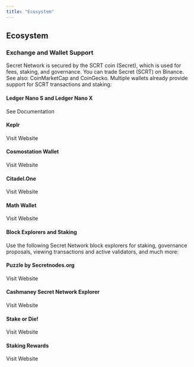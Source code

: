 ```yaml
---
title: "Ecosystem"
---
```


<!-- Page title -->
<column>

<block>

<hero-title>

## Ecosystem

</hero-title>

</block>

</column>

<!-- All Media -->

<!-- DApps -->

<column class="spacer-s">

<block>

<card-grid title="dApps" collection="dApps" :pageSize="5" :isPaginated="false" :has-categories="false"></card-grid>

</block>

</column>


<!-- Contributors -->
<column class="spacer-s">

<block>

<card-grid title="Contributors" collection="contributors" :pageSize="15" :isPaginated="true"></card-grid>

</block>

</column>


<!-- block header -->
<column id="wallet-support" number="2" number-m="1" number-s="1" weight="left">

<block>

### Exchange and Wallet Support

Secret Network is secured by the SCRT coin (Secret), which is used for fees, staking, and governance. You can trade Secret (SCRT) on Binance. See also: CoinMarketCap and CoinGecko. Multiple wallets already provide support for SCRT transactions and staking:

</block>

</column>

<!-- exchange and wallet support -->
<column class="spacer-s" number="3" number-m="3" number-s="1">

<block>

<card-minimal>

#### Ledger Nano S and Ledger Nano X

<btn url="https://build.scrt.network/ledger-nano-s.html">See Documentation</btn>

</card-minimal>

</block>

<block>

<card-minimal>

#### Keplr

<btn url="https://wallet.keplr.app/">Visit Website</btn>

</card-minimal>

</block>

<block>

<card-minimal>

#### Cosmostation Wallet

<btn url="https://wallet.cosmostation.io/">Visit Website</btn>

</card-minimal>

</block>

<block>

<card-minimal>

#### Citadel.One

<btn url="https://citadel.one/">Visit Website</btn>

</card-minimal>

</block>

<block>

<card-minimal>

#### Math Wallet

<btn url="https://mathwallet.org/web/secret">Visit Website</btn>

</card-minimal>

</block>

</column>

<!-- block header -->
<column number="2" number-m="2" number-s="1" weight="left">

<block>

#### Block Explorers and Staking

Use the following Secret Network block explorers for staking, governance proposals, viewing transactions and active validators, and much more:

</block>

</column>

<!-- Block Explorers and Staking -->
<column number="3" number-m="3" number-s="1" class="spacer-s">

<block>

<card-minimal>

#### Puzzle by Secretnodes.org

<btn url="https://puzzle.report/">Visit Website</btn>

</card-minimal>

</block>

<block>

<card-minimal>

#### Cashmaney Secret Network Explorer

<btn url="https://explorer.cashmaney.com/">Visit Website</btn>

</card-minimal>

</block>

<block>

<card-minimal>

#### Stake or Die!

<btn url="https://stakeordie.com/rewards-calculator">Visit Website</btn>

</card-minimal>

</block>

<block>

<card-minimal>

#### Staking Rewards

<btn url="https://www.stakingrewards.com/earn/secret-network">Visit Website</btn>

</card-minimal>

</block>

</column>
